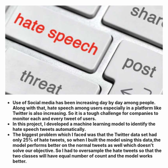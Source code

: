 ![image](hate-speech.jpg)
* **Use of Social media has been increasing day by day among people. Along with that, hate speech among users especially in a platform like Twitter is also increasing. So it is a tough challenge for companies to monitor each and every tweet of users.** <br>
* **In this project, I developed a machine learning model to identify the hate speech tweets automatically.<br>**
* **The biggest problem which I faced was that the Twitter data set had only 25% of hate tweets, so when I built the model using this data,the model performs better on the normal tweets as well which doesn't solve our objective. So I had to oversample the hate tweets so that the two classes will have equal number of count and the model works better.**
